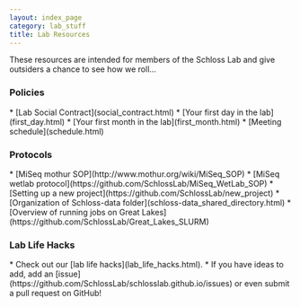 ```yaml
---
layout: index_page
category: lab_stuff
title: Lab Resources
---
```


These resources are intended for members of the Schloss Lab and give outsiders a chance to see how we roll...

<h3>Policies</h3>
* [Lab Social Contract](social_contract.html)
* [Your first day in the lab](first_day.html)
* [Your first month in the lab](first_month.html)
* [Meeting schedule](schedule.html)

<h3>Protocols</h3>
* [MiSeq mothur SOP](http://www.mothur.org/wiki/MiSeq_SOP)
* [MiSeq wetlab protocol](https://github.com/SchlossLab/MiSeq_WetLab_SOP)
* [Setting up a new project](https://github.com/SchlossLab/new_project)
* [Organization of Schloss-data folder](schloss-data_shared_directory.html)
* [Overview of running jobs on Great Lakes](https://github.com/SchlossLab/Great_Lakes_SLURM)

<h3>Lab Life Hacks</h3>
* Check out our [lab life hacks](lab_life_hacks.html).
* If you have ideas to add, add an [issue](https://github.com/SchlossLab/schlosslab.github.io/issues) or even submit a pull request on GitHub!
